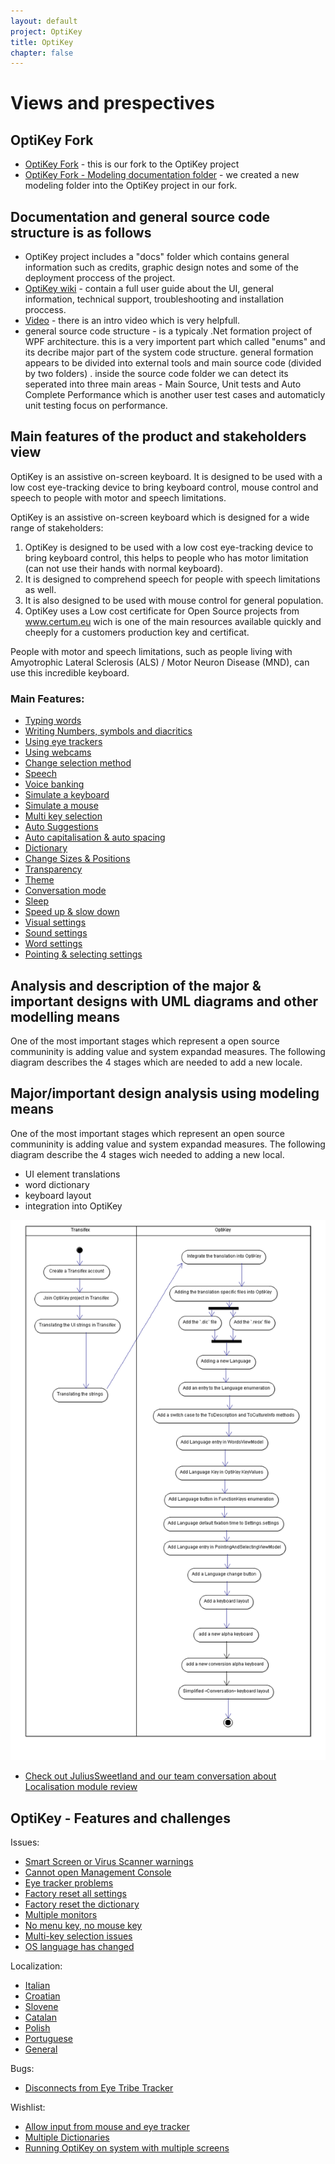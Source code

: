 ```yaml
---
layout: default
project: OptiKey
title: OptiKey
chapter: false
---
```


# Views and prespectives 

## OptiKey Fork

* [OptiKey Fork](https://github.com/adirel/OptiKey) - this is our fork to the OptiKey project
* [OptiKey Fork - Modeling documentation folder](https://github.com/adirel/OptiKey/tree/master/docs/Modeling) - we created a new modeling folder into the OptiKey project in our fork.

## Documentation and general source code structure is as follows

* OptiKey project includes a "docs" folder which contains general information such as credits, graphic design notes and some of the deployment proccess of the project.
* [OptiKey wiki](https://github.com/OptiKey/OptiKey/wiki) - contain a full user guide about the UI, general information, technical support, troubleshooting and installation proccess.
* [Video](https://www.youtube.com/watch?v=HLkyORh7vKk) - there is an intro video which is very helpfull.
* general source code structure - is a typicaly .Net formation project of WPF architecture. this is a very importent part which called "enums" and its decribe major part of the system code structure.
 general formation appears to be divided into external tools and main source code (divided by two folders) . inside the source code folder we can detect its seperated into three main areas - Main Source, Unit tests and Auto Complete Performance which is another user test cases and automaticly unit testing focus on performance. 
 

## Main features of the product and stakeholders view
OptiKey is an assistive on-screen keyboard. It is designed to be used with a low cost eye-tracking device to bring keyboard control, mouse control and speech to people with motor and speech limitations. 



OptiKey is an assistive on-screen keyboard which is designed for a wide range of stakeholders:

1. OptiKey is designed to be used with a low cost eye-tracking device to bring keyboard control, this helps to people who has motor limitation (can not use their hands with normal keyboard).
2. It is designed to comprehend speech for people with speech limitations as well.
3. It is also designed to be used with mouse control for general population.
4. OptiKey uses a Low cost certificate for Open Source projects from www.certum.eu wich is one of the main resources available quickly and cheeply for a customers production key and certificat.

People with motor and speech limitations, such as people living with Amyotrophic Lateral Sclerosis (ALS) / Motor Neuron Disease (MND), can use this incredible keyboard.

### Main Features:
* [Typing words](https://github.com/OptiKey/OptiKey/wiki/Type-your-first-word)
* [Writing Numbers, symbols and diacritics](https://github.com/OptiKey/OptiKey/wiki/Numbers,-symbols-and-diacritics)
* [Using eye trackers](https://github.com/OptiKey/OptiKey/wiki/Using-eye-trackers)
* [Using webcams](https://github.com/OptiKey/OptiKey/wiki/Using-webcams)
* [Change selection method](https://github.com/OptiKey/OptiKey/wiki/Change-selection-method)
* [Speech](https://github.com/OptiKey/OptiKey/wiki/Speech)
* [Voice banking](https://github.com/OptiKey/OptiKey/wiki/Voice-banking)
* [Simulate a keyboard](https://github.com/OptiKey/OptiKey/wiki/Simulate-a-keyboard)
* [Simulate a mouse](https://github.com/OptiKey/OptiKey/wiki/Simulate-a-mouse)
* [Multi key selection](https://github.com/OptiKey/OptiKey/wiki/Multi-key-selection)
* [Auto Suggestions](https://github.com/OptiKey/OptiKey/wiki/Suggestions)
* [Auto capitalisation & auto spacing](https://github.com/OptiKey/OptiKey/wiki/Auto-capitalisation-&-auto-spacing)
* [Dictionary](https://github.com/OptiKey/OptiKey/wiki/The-dictionary)
* [Change Sizes & Positions](https://github.com/OptiKey/OptiKey/wiki/Size-&-position)
* [Transparency](https://github.com/OptiKey/OptiKey/wiki/Transparency)
* [Theme](https://github.com/OptiKey/OptiKey/wiki/Change-the-theme)
* [Conversation mode](https://github.com/OptiKey/OptiKey/wiki/Conversation-only-mode)
* [Sleep](https://github.com/OptiKey/OptiKey/wiki/Sleep)
* [Speed up & slow down](https://github.com/OptiKey/OptiKey/wiki/Speed-up-&-slow-down)
* [Visual settings](https://github.com/OptiKey/OptiKey/wiki/Visual-settings)
* [Sound settings](https://github.com/OptiKey/OptiKey/wiki/Sound-settings)
* [Word settings](https://github.com/OptiKey/OptiKey/wiki/Word-settings)
* [Pointing & selecting settings](https://github.com/OptiKey/OptiKey/wiki/Pointing-&-selecting-settings)

## Analysis and description of the major & important designs with UML diagrams and other modelling means

One of the most important stages which represent a open source communinity is adding value and system expandad measures.
The following diagram describes the 4 stages which are needed to add a new locale.

## Major/important design analysis using modeling means

One of the most important stages which represent an open source communinity is adding value and system expandad measures.
The following diagram describe the 4 stages wich needed to adding a new local.
* UI element translations
* word dictionary
* keyboard layout
* integration into OptiKey
 
![umlILAN](images/ActivityDiagram.png)

* [Check out JuliusSweetland and our team conversation about Localisation module review](https://github.com/OptiKey/OptiKey/issues/269)

## OptiKey - Features and challenges
Issues:
* [Smart Screen or Virus Scanner warnings](https://github.com/OptiKey/OptiKey/wiki/Smart-Screen-or-Virus-Scanner-warnings)
* [Cannot open Management Console](https://github.com/OptiKey/OptiKey/wiki/Cannot-open-Management-Console)
* [Eye tracker problems](https://github.com/OptiKey/OptiKey/wiki/Eye-tracker-problems)
* [Factory reset all settings](https://github.com/OptiKey/OptiKey/wiki/Factory-reset-all-settings)
* [Factory reset the dictionary](https://github.com/OptiKey/OptiKey/wiki/Factory-reset-the-dictionary)
* [Multiple monitors](https://github.com/OptiKey/OptiKey/wiki/Multiple-monitors)
* [No menu key, no mouse key](https://github.com/OptiKey/OptiKey/wiki/No-Menu-key,-no-mouse-key)
* [Multi-key selection issues](https://github.com/OptiKey/OptiKey/wiki/Multi-key-selection-issues)
* [OS language has changed](https://github.com/OptiKey/OptiKey/wiki/OS-language-has-been-changed)

Localization: 
* [Italian](https://github.com/OptiKey/OptiKey/issues/264)
* [Croatian](https://github.com/OptiKey/OptiKey/issues/263)
* [Slovene](https://github.com/OptiKey/OptiKey/issues/248)
* [Catalan](https://github.com/OptiKey/OptiKey/issues/235)
* [Polish](https://github.com/OptiKey/OptiKey/issues/238)
* [Portuguese](https://github.com/OptiKey/OptiKey/issues/234)
* [General](https://github.com/OptiKey/OptiKey/issues/148)

Bugs:
* [Disconnects from Eye Tribe Tracker](https://github.com/OptiKey/OptiKey/issues/254)

Wishlist:
* [Allow input from mouse and eye tracker](https://github.com/OptiKey/OptiKey/issues/228)
* [Multiple Dictionaries](https://github.com/OptiKey/OptiKey/issues/218)
* [Running OptiKey on system with multiple screens](https://github.com/OptiKey/OptiKey/issues/175)
 



